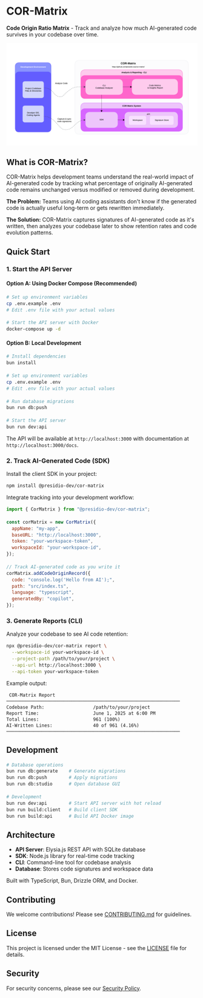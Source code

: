 # COR-Matrix

**Code Origin Ratio Matrix** - Track and analyze how much AI-generated code survives in your codebase over time.

<div align="center">
  <picture>
    <source media="(prefers-color-scheme: dark)" srcset="assets/img/cor-matrix.png">
    <source media="(prefers-color-scheme: light)" srcset="assets/img/cor-matrix.png">
    <img alt="architecture" src="assets/img/cor-matrix.png" ">
  </picture>
</div>

## What is COR-Matrix?

COR-Matrix helps development teams understand the real-world impact of AI-generated code by tracking what percentage of originally AI-generated code remains unchanged versus modified or removed during development.

**The Problem:** Teams using AI coding assistants don't know if the generated code is actually useful long-term or gets rewritten immediately.

**The Solution:** COR-Matrix captures signatures of AI-generated code as it's written, then analyzes your codebase later to show retention rates and code evolution patterns.

## Quick Start

### 1. Start the API Server

#### Option A: Using Docker Compose (Recommended)

```bash
# Set up environment variables
cp .env.example .env
# Edit .env file with your actual values

# Start the API server with Docker
docker-compose up -d
```

#### Option B: Local Development

```bash
# Install dependencies
bun install

# Set up environment variables
cp .env.example .env
# Edit .env file with your actual values

# Run database migrations
bun run db:push

# Start the API server
bun run dev:api
```

The API will be available at `http://localhost:3000` with documentation at `http://localhost:3000/docs`.

### 2. Track AI-Generated Code (SDK)

Install the client SDK in your project:

```bash
npm install @presidio-dev/cor-matrix
```

Integrate tracking into your development workflow:

```javascript
import { CorMatrix } from "@presidio-dev/cor-matrix";

const corMatrix = new CorMatrix({
  appName: "my-app",
  baseURL: "http://localhost:3000",
  token: "your-workspace-token",
  workspaceId: "your-workspace-id",
});

// Track AI-generated code as you write it
corMatrix.addCodeOriginRecord({
  code: "console.log('Hello from AI');",
  path: "src/index.ts",
  language: "typescript",
  generatedBy: "copilot",
});
```

### 3. Generate Reports (CLI)

Analyze your codebase to see AI code retention:

```bash
npx @presidio-dev/cor-matrix report \
  --workspace-id your-workspace-id \
  --project-path /path/to/your/project \
  --api-url http://localhost:3000 \
  --api-token your-workspace-token
```

Example output:

```
 COR-Matrix Report
────────────────────────────────────────────────────────────────
Codebase Path:                  /path/to/your/project
Report Time:                    June 1, 2025 at 6:00 PM
Total Lines:                    961 (100%)
AI-Written Lines:               40 of 961 (4.16%)
────────────────────────────────────────────────────────────────
```

## Development

```bash
# Database operations
bun run db:generate    # Generate migrations
bun run db:push        # Apply migrations
bun run db:studio      # Open database GUI

# Development
bun run dev:api        # Start API server with hot reload
bun run build:client   # Build client SDK
bun run build:api      # Build API Docker image
```

## Architecture

- **API Server**: Elysia.js REST API with SQLite database
- **SDK**: Node.js library for real-time code tracking
- **CLI**: Command-line tool for codebase analysis
- **Database**: Stores code signatures and workspace data

Built with TypeScript, Bun, Drizzle ORM, and Docker.

## Contributing

We welcome contributions! Please see [CONTRIBUTING.md](CONTRIBUTING.md) for guidelines.

## License

This project is licensed under the MIT License - see the [LICENSE](LICENSE) file for details.

## Security

For security concerns, please see our [Security Policy](SECURITY.md).
